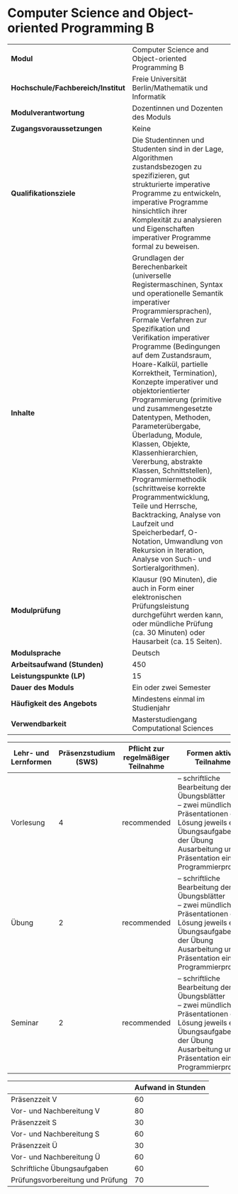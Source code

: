 # Computer Science and Object-oriented Programming B
|                                    |   |
|------------------------------------|---|
|**Modul**                           | Computer Science and Object-oriented Programming B |
|**Hochschule/Fachbereich/Institut** | Freie Universität Berlin/Mathematik und Informatik |
|**Modulverantwortung**              | Dozentinnen und Dozenten des Moduls |
|**Zugangsvoraussetzungen**          | Keine |
|**Qualifikationsziele**             | Die Studentinnen und Studenten sind in der Lage, Algorithmen zustandsbezogen zu spezifizieren, gut strukturierte imperative Programme zu entwickeln, imperative Programme hinsichtlich ihrer Komplexität zu analysieren und Eigenschaften imperativer Programme formal zu beweisen. |
|**Inhalte**                         | Grundlagen der Berechenbarkeit (universelle Registermaschinen, Syntax und operationelle Semantik imperativer Programmiersprachen), Formale Verfahren zur Spezifikation und Verifikation imperativer Programme (Bedingungen auf dem Zustandsraum, Hoare-Kalkül, partielle Korrektheit, Termination), Konzepte imperativer und objektorientierter Programmierung (primitive und zusammengesetzte Datentypen, Methoden, Parameterübergabe, Überladung, Module, Klassen, Objekte, Klassenhierarchien, Vererbung, abstrakte Klassen, Schnittstellen), Programmiermethodik (schrittweise korrekte Programmentwicklung, Teile und Herrsche, Backtracking, Analyse von Laufzeit und Speicherbedarf, O-Notation, Umwandlung von Rekursion in Iteration, Analyse von Such- und Sortieralgorithmen). |
|**Modulprüfung**                    | Klausur (90 Minuten), die auch in Form einer elektronischen Prüfungsleistung durchgeführt werden kann, oder mündliche Prüfung (ca. 30 Minuten) oder Hausarbeit (ca. 15 Seiten). |
|**Modulsprache**                    | Deutsch |
|**Arbeitsaufwand (Stunden)**        | 450 |
|**Leistungspunkte (LP)**            | 15 |
|**Dauer des Moduls**                | Ein oder zwei Semester |
|**Häufigkeit des Angebots**         | Mindestens einmal im Studienjahr |
|**Verwendbarkeit**                  | Masterstudiengang Computational Sciences |

| Lehr- und Lernformen | Präsenzstudium <br> (SWS) | Pflicht zur regelmäßiger Teilnahme | Formen aktiver Teilnahme |
| ---------------------|---------------------------|------------------------------------|------------------------- |
| Vorlesung            | 4                         | recommended                        | – schriftliche Bearbeitung der Übungsblätter<br>– zwei mündliche Präsentationen der Lösung jeweils einer Übungsaufgabe in der Übung<br>Ausarbeitung und Präsentation eines Programmierprojekts |
| Übung                | 2                         | recommended                        | – schriftliche Bearbeitung der Übungsblätter<br>– zwei mündliche Präsentationen der Lösung jeweils einer Übungsaufgabe in der Übung<br>Ausarbeitung und Präsentation eines Programmierprojekts |
| Seminar              | 2                         | recommended                        | – schriftliche Bearbeitung der Übungsblätter<br>– zwei mündliche Präsentationen der Lösung jeweils einer Übungsaufgabe in der Übung<br>Ausarbeitung und Präsentation eines Programmierprojekts |

|   | Aufwand in Stunden |
| - |--------------------|
| Präsenzzeit V                            | 60    |
| Vor- und Nachbereitung V                 | 80    |
| Präsenzzeit S                            | 30    |
| Vor- und Nachbereitung S                 | 60    |
| Präsenzzeit Ü                            | 30    |
| Vor- und Nachbereitung Ü                 | 60    |
| Schriftliche Übungsaufgaben              | 60    |
| Prüfungsvorbereitung und Prüfung         | 70    |
